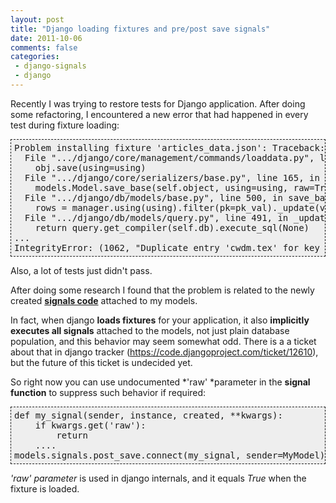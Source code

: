 ```yaml
---
layout: post
title: "Django loading fixtures and pre/post save signals"
date: 2011-10-06
comments: false
categories:
 - django-signals
 - django
---
```



Recently I was trying to restore tests for Django application. After doing some refactoring, I encountered a new error that had happened in every test during fixture loading:
<pre style="background-color: #eeeeee; border: 1px dashed; margin: 0; padding: 5px;">Problem installing fixture 'articles_data.json': Traceback:
  File ".../django/core/management/commands/loaddata.py", line 172, in handle
    obj.save(using=using)
  File ".../django/core/serializers/base.py", line 165, in save
    models.Model.save_base(self.object, using=using, raw=True)
  File ".../django/db/models/base.py", line 500, in save_base
    rows = manager.using(using).filter(pk=pk_val)._update(values)
  File ".../django/db/models/query.py", line 491, in _update
    return query.get_compiler(self.db).execute_sql(None)
...
IntegrityError: (1062, "Duplicate entry 'cwdm.tex' for key 'literal_id'")
</pre>
Also, a lot of tests just didn't pass.

After doing some research I found that the problem is related to the newly created **<a href="https://docs.djangoproject.com/en/dev/topics/signals/">signals code</a>** attached to my models.

In fact, when django **loads fixtures** for your application, it also **implicitly executes all signals** attached to the models, not just plain database population, and this behavior may seem somewhat odd. There is a a ticket about that in django tracker (<a href="https://code.djangoproject.com/ticket/12610">https://code.djangoproject.com/ticket/12610</a>), but the future of this ticket is undecided yet.

So right now you can use undocumented *'raw' *parameter in the **signal function** to suppress such behavior if required:
<pre style="background-color: #eeeeee; border: 1px dashed; margin: 0; padding: 5px;">def my_signal(sender, instance, created, **kwargs):
    if kwargs.get('raw'):
        return
    ....
models.signals.post_save.connect(my_signal, sender=MyModel)
</pre>
*'raw' parameter* is used in django internals, and it equals *True* when the fixture is loaded.
